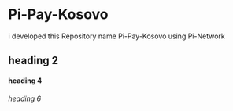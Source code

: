 # Pi-Pay-Kosovo
i developed this Repository name Pi-Pay-Kosovo using Pi-Network 
## heading 2
#### heading 4
###### heading 6
